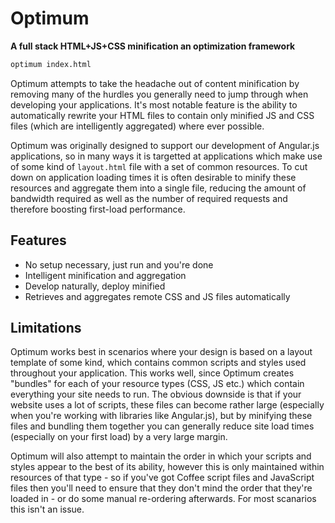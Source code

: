 # Optimum
**A full stack HTML+JS+CSS minification an optimization framework**

```bash
optimum index.html
```

Optimum attempts to take the headache out of content minification by removing many of the hurdles you generally need to jump through when developing your applications. It's most notable feature is the ability to automatically rewrite your HTML files to contain only minified JS and CSS files (which are intelligently aggregated) where ever possible.

Optimum was originally designed to support our development of Angular.js applications, so in many ways it is targetted at applications which make use of some kind of `layout.html` file with a set of common resources. To cut down on application loading times it is often desirable to minify these resources and aggregate them into a single file, reducing the amount of bandwidth required as well as the number of required requests and therefore boosting first-load performance.

## Features
 - No setup necessary, just run and you're done
 - Intelligent minification and aggregation
 - Develop naturally, deploy minified
 - Retrieves and aggregates remote CSS and JS files automatically

## Limitations
Optimum works best in scenarios where your design is based on a layout template of some kind, which contains common scripts and styles used throughout your application. This works well, since Optimum creates "bundles" for each of your resource types (CSS, JS etc.) which contain everything your site needs to run. The obvious downside is that if your website uses a lot of scripts, these files can become rather large (especially when you're working with libraries like Angular.js), but by minifying these files and bundling them together you can generally reduce site load times (especially on your first load) by a very large margin.

Optimum will also attempt to maintain the order in which your scripts and styles appear to the best of its ability, however this is only maintained within resources of that type - so if you've got Coffee script files and JavaScript files then you'll need to ensure that they don't mind the order that they're loaded in - or do some manual re-ordering afterwards. For most scanarios this isn't an issue.